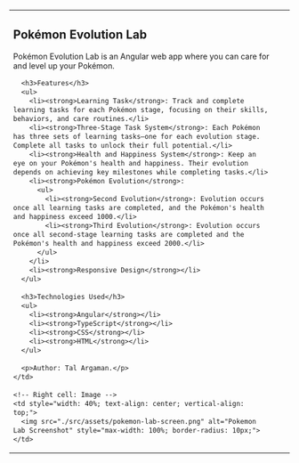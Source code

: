<table style="width: 100%; border-collapse: collapse;">
  <tr>
    <!-- Left cell: Text content -->
    <td style="width: 60%; padding-right: 2rem; vertical-align: top;">
      <h2>Pokémon Evolution Lab</h2>
      <p>Pokémon Evolution Lab is an Angular web app where you can care for and level up your Pokémon.</p>

      <h3>Features</h3>
      <ul>
        <li><strong>Learning Task</strong>: Track and complete learning tasks for each Pokémon stage, focusing on their skills, behaviors, and care routines.</li>
        <li><strong>Three-Stage Task System</strong>: Each Pokémon has three sets of learning tasks—one for each evolution stage. Complete all tasks to unlock their full potential.</li>
        <li><strong>Health and Happiness System</strong>: Keep an eye on your Pokémon's health and happiness. Their evolution depends on achieving key milestones while completing tasks.</li>
        <li><strong>Pokémon Evolution</strong>:
          <ul>
            <li><strong>Second Evolution</strong>: Evolution occurs once all learning tasks are completed, and the Pokémon's health and happiness exceed 1000.</li>
            <li><strong>Third Evolution</strong>: Evolution occurs once all second-stage learning tasks are completed and the Pokémon's health and happiness exceed 2000.</li>
          </ul>
        </li>
        <li><strong>Responsive Design</strong></li>
      </ul>

      <h3>Technologies Used</h3>
      <ul>
        <li><strong>Angular</strong></li>
        <li><strong>TypeScript</strong></li>
        <li><strong>CSS</strong></li>
        <li><strong>HTML</strong></li>
      </ul>

      <p>Author: Tal Argaman.</p>
    </td>

    <!-- Right cell: Image -->
    <td style="width: 40%; text-align: center; vertical-align: top;">
      <img src="./src/assets/pokemon-lab-screen.png" alt="Pokemon Lab Screenshot" style="max-width: 100%; border-radius: 10px;">
    </td>
  </tr>
</table>
